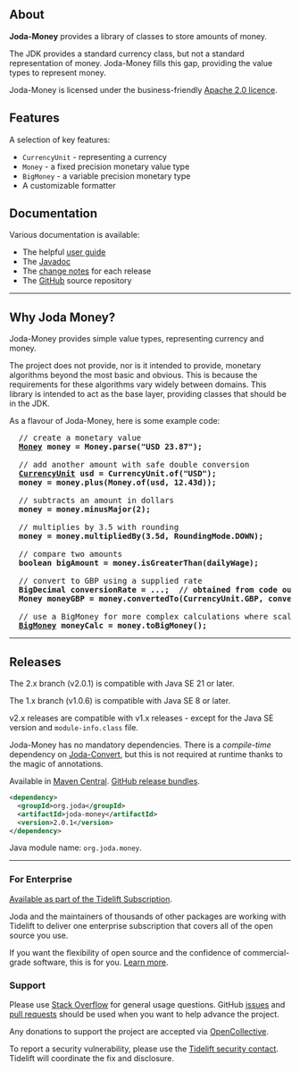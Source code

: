 ## <i></i> About

**Joda-Money** provides a library of classes to store amounts of money.

The JDK provides a standard currency class, but not a standard representation of money.
Joda-Money fills this gap, providing the value types to represent money.

Joda-Money is licensed under the business-friendly [Apache 2.0 licence](licenses.html).


## <i></i> Features

A selection of key features:

* `CurrencyUnit` - representing a currency
* `Money` - a fixed precision monetary value type
* `BigMoney` - a variable precision monetary type
* A customizable formatter


## <i></i> Documentation

Various documentation is available:

* The helpful [user guide](userguide.html)
* The [Javadoc](apidocs/index.html)
* The [change notes](changes-report.html) for each release
* The [GitHub](https://github.com/JodaOrg/joda-money) source repository


---

## <i></i> Why Joda Money?

Joda-Money provides simple value types, representing currency and money.

The project does not provide, nor is it intended to provide, monetary algorithms beyond the most basic and obvious.
This is because the requirements for these algorithms vary widely between domains.
This library is intended to act as the base layer, providing classes that should be in the JDK.

As a flavour of Joda-Money, here is some example code:

<pre>
  // create a monetary value
  <b><a href="apidocs/org.joda.money/org/joda/money/Money.html">Money</a> money = Money.parse("USD 23.87");</b>
  
  // add another amount with safe double conversion
  <b><a href="apidocs/org.joda.money/org/joda/money/CurrencyUnit.html">CurrencyUnit</a> usd = CurrencyUnit.of("USD");</b>
  <b>money = money.plus(Money.of(usd, 12.43d));</b>
  
  // subtracts an amount in dollars
  <b>money = money.minusMajor(2);</b>
  
  // multiplies by 3.5 with rounding
  <b>money = money.multipliedBy(3.5d, RoundingMode.DOWN);</b>
  
  // compare two amounts
  <b>boolean bigAmount = money.isGreaterThan(dailyWage);</b>
  
  // convert to GBP using a supplied rate
  <b>BigDecimal conversionRate = ...;  // obtained from code outside Joda-Money</b>
  <b>Money moneyGBP = money.convertedTo(CurrencyUnit.GBP, conversionRate, RoundingMode.HALF_UP);</b>
  
  // use a BigMoney for more complex calculations where scale matters
  <b><a href="apidocs/org.joda.money/org/joda/money/BigMoney.html">BigMoney</a> moneyCalc = money.toBigMoney();</b>
</pre>


---

## <i></i> Releases

The 2.x branch (v2.0.1) is compatible with Java SE 21 or later.

The 1.x branch (v1.0.6) is compatible with Java SE 8 or later.

v2.x releases are compatible with v1.x releases - except for the Java SE version and `module-info.class` file.

Joda-Money has no mandatory dependencies.
There is a *compile-time* dependency on [Joda-Convert](https://www.joda.org/joda-convert/),
but this is not required at runtime thanks to the magic of annotations.

Available in [Maven Central](https://search.maven.org/search?q=g:org.joda%20AND%20a:joda-money&core=gav).
[GitHub release bundles](https://github.com/JodaOrg/joda-money/releases).

```xml
<dependency>
  <groupId>org.joda</groupId>
  <artifactId>joda-money</artifactId>
  <version>2.0.1</version>
</dependency>
```

Java module name: `org.joda.money`.

---

### For Enterprise

[Available as part of the Tidelift Subscription](https://tidelift.com/subscription/pkg/maven-org-joda-joda-money?utm_source=maven-org-joda-joda-money&utm_medium=referral&utm_campaign=enterprise).

Joda and the maintainers of thousands of other packages are working with Tidelift to deliver one
enterprise subscription that covers all of the open source you use.

If you want the flexibility of open source and the confidence of commercial-grade software, this is for you.
[Learn more](https://tidelift.com/subscription/pkg/maven-org-joda-joda-money?utm_source=maven-org-joda-joda-money&utm_medium=referral&utm_campaign=enterprise).


### Support

Please use [Stack Overflow](https://stackoverflow.com/questions/tagged/joda-money) for general usage questions.
GitHub [issues](https://github.com/JodaOrg/joda-money/issues) and [pull requests](https://github.com/JodaOrg/joda-money/pulls)
should be used when you want to help advance the project.

Any donations to support the project are accepted via [OpenCollective](https://opencollective.com/joda).

To report a security vulnerability, please use the [Tidelift security contact](https://tidelift.com/security).
Tidelift will coordinate the fix and disclosure.
